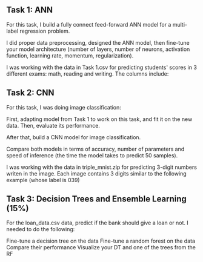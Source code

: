 ## Task 1: ANN

For this task, I build a fully connect feed-forward ANN model for a multi-label regression problem.

I did proper data preprocessing, designed the ANN model, 
then fine-tune your model architecture (number of layers, number of neurons, activation function, learning rate, momentum, regularization).

I was working with the data in Task 1.csv for predicting students' scores in 3 different exams: math, reading and writing. The columns include:

## Task 2: CNN 

For this task, I was doing image classification:

First, adapting  model from Task 1 to work on this task, and fit it on the new data. Then, evaluate its performance.

After that, build a CNN model for image classification.

Compare both models in terms of accuracy, number of parameters and speed of inference (the time the model takes to predict 50 samples).

I was working with the data in triple_mnist.zip for predicting 3-digit numbers writen in the image. 
Each image contains 3 digits similar to the following example (whose label is 039)

## Task 3: Decision Trees and Ensemble Learning (15%)

For the loan_data.csv data, predict if the bank should give a loan or not. I needed to do the following:

Fine-tune a decision tree on the data
Fine-tune a random forest on the data
Compare their performance
Visualize your DT and one of the trees from the RF
